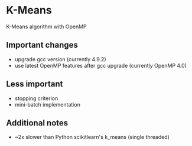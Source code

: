 # K-Means
K-Means algorithm with OpenMP

## Important changes

* upgrade gcc version (currently 4.9.2)
* use latest OpenMP features after gcc upgrade (currently OpenMP 4.0)

## Less important

* stopping criterion
* mini-batch implementation

## Additional notes

* ~2x slower than Python scikitlearn's k_means (single threaded)
